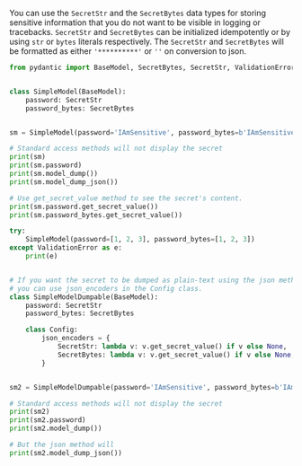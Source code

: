

You can use the `SecretStr` and the `SecretBytes` data types for storing sensitive information
that you do not want to be visible in logging or tracebacks.
`SecretStr` and `SecretBytes` can be initialized idempotently or by using `str` or `bytes` literals respectively.
The `SecretStr` and `SecretBytes` will be formatted as either `'**********'` or `''` on conversion to json.

```py test="xfail - replace json_encoders"
from pydantic import BaseModel, SecretBytes, SecretStr, ValidationError


class SimpleModel(BaseModel):
    password: SecretStr
    password_bytes: SecretBytes


sm = SimpleModel(password='IAmSensitive', password_bytes=b'IAmSensitiveBytes')

# Standard access methods will not display the secret
print(sm)
print(sm.password)
print(sm.model_dump())
print(sm.model_dump_json())

# Use get_secret_value method to see the secret's content.
print(sm.password.get_secret_value())
print(sm.password_bytes.get_secret_value())

try:
    SimpleModel(password=[1, 2, 3], password_bytes=[1, 2, 3])
except ValidationError as e:
    print(e)


# If you want the secret to be dumped as plain-text using the json method,
# you can use json_encoders in the Config class.
class SimpleModelDumpable(BaseModel):
    password: SecretStr
    password_bytes: SecretBytes

    class Config:
        json_encoders = {
            SecretStr: lambda v: v.get_secret_value() if v else None,
            SecretBytes: lambda v: v.get_secret_value() if v else None,
        }


sm2 = SimpleModelDumpable(password='IAmSensitive', password_bytes=b'IAmSensitiveBytes')

# Standard access methods will not display the secret
print(sm2)
print(sm2.password)
print(sm2.model_dump())

# But the json method will
print(sm2.model_dump_json())
```